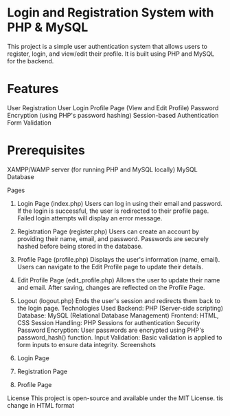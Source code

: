 <h1>Login and Registration System with PHP & MySQL</h1>
<p>This project is a simple user authentication system that allows users to register, login, and view/edit their profile. It is built using PHP and MySQL for the backend.</p>

<h1>Features</h1>
  User Registration
  User Login
  Profile Page (View and Edit Profile)
  Password Encryption (using PHP's password hashing)
  Session-based Authentication
  Form Validation
<h1>Prerequisites</h1>
  XAMPP/WAMP server (for running PHP and MySQL locally)
  MySQL Database


Pages
1. Login Page (index.php)
Users can log in using their email and password.
If the login is successful, the user is redirected to their profile page.
Failed login attempts will display an error message.
2. Registration Page (register.php)
Users can create an account by providing their name, email, and password.
Passwords are securely hashed before being stored in the database.
3. Profile Page (profile.php)
Displays the user's information (name, email).
Users can navigate to the Edit Profile page to update their details.
4. Edit Profile Page (edit_profile.php)
Allows the user to update their name and email.
After saving, changes are reflected on the Profile Page.
5. Logout (logout.php)
Ends the user's session and redirects them back to the login page.
Technologies Used
Backend: PHP (Server-side scripting)
Database: MySQL (Relational Database Management)
Frontend: HTML, CSS
Session Handling: PHP Sessions for authentication
Security
Password Encryption: User passwords are encrypted using PHP's password_hash() function.
Input Validation: Basic validation is applied to form inputs to ensure data integrity.
Screenshots
1. Login Page

2. Registration Page

3. Profile Page

License
This project is open-source and available under the MIT License.
 tis change in HTML format
